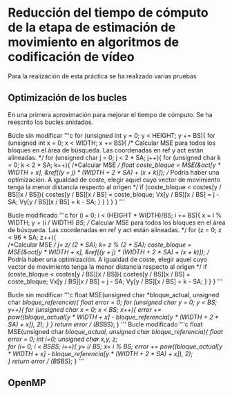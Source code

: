 # Reducción del tiempo de cómputo de la etapa de estimación de movimiento en algoritmos de codificación de vídeo

Para la realización de esta práctica se ha realizado varias pruebas

## Optimización de los bucles 

En una primera aproximación para mejorar el tiempo de cómputo. Se ha reescrito los bucles anidados.

Búcle sin modificar 
'''c
for (unsigned int y = 0; y < HEIGHT; y += BS){
  for (unsigned int x = 0; x < WIDTH; x += BS){
    /* Calcular MSE para todos los bloques en el área de búsqueda. 
    Las coordenadas en ref y act están alineadas.   */
    for (unsigned char j = 0; j < 2 * SA; j++){
      for (unsigned char k = 0; k < 2 * SA; k++){
        /*Calcular MSE */
        float coste_bloque = MSE(&act[y * WIDTH + x], &ref[(y + j) * (WIDTH + 2 * SA) + (x + k)]);
        /* Podría haber una optimización. A igualdad de coste, elegir aquel cuyo vector de movimiento tenga la menor                       distancia respecto al origen */
         if (coste_bloque < costes[y / BS][x / BS]){
            costes[y / BS][x / BS] = coste_bloque;
            Vx[y / BS][x / BS] = j - SA;
            Vy[y / BS][x / BS] = k - SA;
        }
      }
    }
  }
}
'''

Bucle modificado
'''c
for (i = 0; i < (HEIGHT * WIDTH)/BS; i += BS){
  x = i % WIDTH;
  y = (i / WIDTH) *BS;
  /* Calcular MSE para todos los bloques en el área de búsqueda. 
  Las coordenadas en ref y act están alineadas.   */
  for (z = 0; z < 96 * SA; z++){  
    /*Calcular MSE */
    j= z/ (2 * SA);
 		k= z % (2 * SA);
    coste_bloque = MSE(&act[y * WIDTH + x], &ref[(y + j) * (WIDTH + 2 * SA) + (x + k)]);
    /* Podría haber una optimización. A igualdad de coste, elegir aquel cuyo vector de movimiento tenga la menor   distancia respecto al origen */
    if (coste_bloque < costes[y / BS][x / BS]){
      costes[y / BS][x / BS] = coste_bloque;
      Vx[y / BS][x / BS] = j - SA;
      Vy[y / BS][x / BS] = k - SA;
    }
  }
}
'''

Bucle sin modificar
'''c
float MSE(unsigned char *bloque_actual, unsigned char *bloque_referencia){
  float error = 0;
  for (unsigned char y = 0; y < BS; y++){
    for (unsigned char x = 0; x < BS; x++){
      error += pow((bloque_actual[y * WIDTH + x] - bloque_referencia[y * (WIDTH + 2 * SA) + x]), 2);
     }
   }
 return error / (BS*BS);
}
'''
Bucle modificado 
'''c
float MSE(unsigned char *bloque_actual, unsigned char *bloque_referencia){
  float error = 0;
  int i=0;
  unsigned char x,y, z;   
  for (i= 0; i < BS*BS; i++){
    y= i/ BS;
    x= i % BS;
      error += pow((bloque_actual[y * WIDTH + x] - bloque_referencia[y * (WIDTH + 2 * SA) + x]), 2);  
    }
  return error / (BS*BS);
}
'''
## OpenMP

